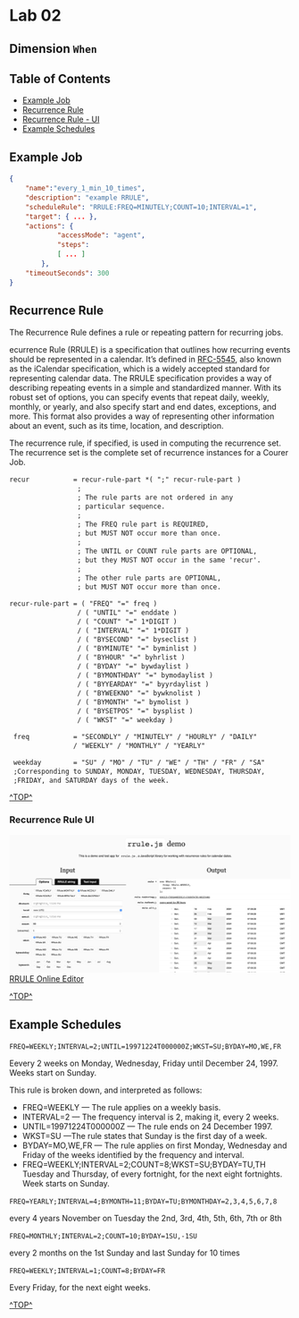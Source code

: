 # Lab 02

## Dimension `When`


## Table of Contents
- [Example Job](#example-job)
- [Recurrence Rule](#recurrence-rule)
- [Recurrence Rule - UI](#recurrence-rule-ui)
- [Example Schedules](#example-schedules)




## Example Job

```json
{
    "name":"every_1_min_10_times",
    "description": "example RRULE",
    "scheduleRule": "RRULE:FREQ=MINUTELY;COUNT=10;INTERVAL=1",
    "target": { ... },
    "actions": {
            "accessMode": "agent",
            "steps": 
            [ ... ]
        },
    "timeoutSeconds": 300
}
```





## Recurrence Rule

The Recurrence Rule defines a rule or repeating pattern for recurring jobs.

ecurrence Rule (RRULE) is a specification that outlines how recurring events should be represented in a calendar. It’s defined in [RFC-5545](https://www.rfc-editor.org/rfc/rfc5545), also known as the iCalendar specification, which is a widely accepted standard for representing calendar data.
The RRULE specification provides a way of describing repeating events in a simple and standardized manner. With its robust set of options, you can specify events that repeat daily, weekly, monthly, or yearly, and also specify start and end dates, exceptions, and more. This format also provides a way of representing other information about an event, such as its time, location, and description.

The recurrence rule, if specified, is used in computing the recurrence set. The recurrence set is the complete set of recurrence instances for a Courer Job. 

```
recur           = recur-rule-part *( ";" recur-rule-part )
                 ;
                 ; The rule parts are not ordered in any
                 ; particular sequence.
                 ;
                 ; The FREQ rule part is REQUIRED,
                 ; but MUST NOT occur more than once.
                 ;
                 ; The UNTIL or COUNT rule parts are OPTIONAL,
                 ; but they MUST NOT occur in the same 'recur'.
                 ;
                 ; The other rule parts are OPTIONAL,
                 ; but MUST NOT occur more than once.
```
```
recur-rule-part = ( "FREQ" "=" freq )
                 / ( "UNTIL" "=" enddate )
                 / ( "COUNT" "=" 1*DIGIT )
                 / ( "INTERVAL" "=" 1*DIGIT )
                 / ( "BYSECOND" "=" byseclist )
                 / ( "BYMINUTE" "=" byminlist )
                 / ( "BYHOUR" "=" byhrlist )
                 / ( "BYDAY" "=" bywdaylist )
                 / ( "BYMONTHDAY" "=" bymodaylist )
                 / ( "BYYEARDAY" "=" byyrdaylist )
                 / ( "BYWEEKNO" "=" bywknolist )
                 / ( "BYMONTH" "=" bymolist )
                 / ( "BYSETPOS" "=" bysplist )
                 / ( "WKST" "=" weekday )
```
```
 freq           = "SECONDLY" / "MINUTELY" / "HOURLY" / "DAILY"
                / "WEEKLY" / "MONTHLY" / "YEARLY"
```
```
 weekday        = "SU" / "MO" / "TU" / "WE" / "TH" / "FR" / "SA"
 ;Corresponding to SUNDAY, MONDAY, TUESDAY, WEDNESDAY, THURSDAY,
 ;FRIDAY, and SATURDAY days of the week.
```
[^TOP^](#table-of-contents)






### Recurrence Rule UI


![image](./images/rrule.png)
[RRULE Online Editor](https://jkbrzt.github.io/rrule/)

[^TOP^](#table-of-contents)







## Example Schedules

`FREQ=WEEKLY;INTERVAL=2;UNTIL=19971224T000000Z;WKST=SU;BYDAY=MO,WE,FR`

Eevery 2 weeks on Monday, Wednesday, Friday until December 24, 1997. Weeks start on Sunday.

This rule is broken down, and interpreted as follows:

- FREQ=WEEKLY — The rule applies on a weekly basis.
- INTERVAL=2 — The frequency interval is 2, making it, every 2 weeks.
- UNTIL=19971224T000000Z — The rule ends on 24 December 1997.
- WKST=SU —The rule states that Sunday is the first day of a week.
- BYDAY=MO,WE,FR — The rule applies on first Monday, Wednesday and Friday of the weeks identified by the frequency and interval.
- FREQ=WEEKLY;INTERVAL=2;COUNT=8;WKST=SU;BYDAY=TU,TH
Tuesday and Thursday, of every fortnight, for the next eight fortnights. Week starts on Sunday.

`FREQ=YEARLY;INTERVAL=4;BYMONTH=11;BYDAY=TU;BYMONTHDAY=2,3,4,5,6,7,8`

every 4 years November on Tuesday the 2nd, 3rd, 4th, 5th, 6th, 7th or 8th

`FREQ=MONTHLY;INTERVAL=2;COUNT=10;BYDAY=1SU,-1SU`

every 2 months on the 1st Sunday and last Sunday for 10 times

`FREQ=WEEKLY;INTERVAL=1;COUNT=8;BYDAY=FR`

Every Friday, for the next eight weeks.

[^TOP^](#table-of-contents)
